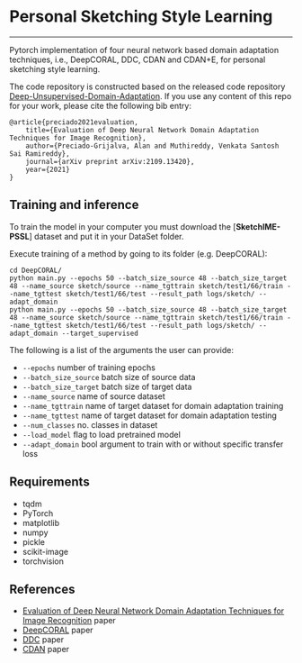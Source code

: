 # Personal Sketching Style Learning
---

Pytorch implementation of four neural network based domain adaptation techniques, i.e., DeepCORAL, DDC, CDAN and CDAN+E, for personal sketching style learning. 

The code repository is constructed based on the released code repository [Deep-Unsupervised-Domain-Adaptation](https://github.com/agrija9/Deep-Unsupervised-Domain-Adaptation). If you use any content of this repo for your work, please cite the following bib entry:

	@article{preciado2021evaluation,
		title={Evaluation of Deep Neural Network Domain Adaptation Techniques for Image Recognition},
		author={Preciado-Grijalva, Alan and Muthireddy, Venkata Santosh Sai Ramireddy},
		journal={arXiv preprint arXiv:2109.13420},
		year={2021}
	}
	
**Training and inference**
---

To train the model in your computer you must download the [**SketchIME-PSSL**] dataset and put it in your DataSet folder. 

Execute training of a method by going to its folder (e.g. DeepCORAL):

```
cd DeepCORAL/
python main.py --epochs 50 --batch_size_source 48 --batch_size_target 48 --name_source sketch/source --name_tgttrain sketch/test1/66/train --name_tgttest sketch/test1/66/test --result_path logs/sketch/ --adapt_domain
python main.py --epochs 50 --batch_size_source 48 --batch_size_target 48 --name_source sketch/source --name_tgttrain sketch/test1/66/train --name_tgttest sketch/test1/66/test --result_path logs/sketch/ --adapt_domain --target_supervised
```

The following is a list of the arguments the user can provide:

* ```--epochs``` number of training epochs
* ```--batch_size_source``` batch size of source data
* ```--batch_size_target``` batch size of target data
* ```--name_source``` name of source dataset
* ```--name_tgttrain``` name of target dataset for domain adaptation training
* ```--name_tgttest``` name of target dataset for domain adaptation testing
* ```--num_classes``` no. classes in dataset
* ```--load_model``` flag to load pretrained model
* ```--adapt_domain``` bool argument to train with or without specific transfer loss

**Requirements**
---
* tqdm
* PyTorch
* matplotlib
* numpy
* pickle
* scikit-image
* torchvision

**References**
---
- [Evaluation of Deep Neural Network Domain Adaptation Techniques for Image Recognition](https://arxiv.org/abs/2109.13420) paper
- [DeepCORAL](https://arxiv.org/abs/1607.01719) paper
- [DDC](https://arxiv.org/abs/1412.3474) paper
- [CDAN](https://arxiv.org/abs/1705.10667) paper